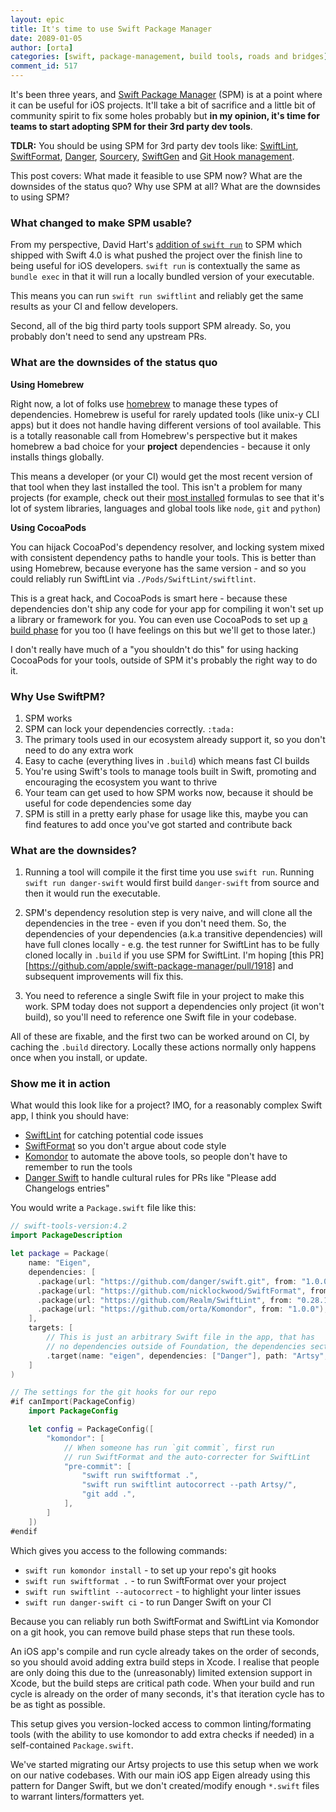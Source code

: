 ```yaml
---
layout: epic
title: It's time to use Swift Package Manager
date: 2089-01-05
author: [orta]
categories: [swift, package-management, build tools, roads and bridges]
comment_id: 517
---
```


It's been three years, and [Swift Package Manager][spm] (SPM) is at a point where it can be useful for iOS
projects. It'll take a bit of sacrifice and a little bit of community spirit to fix some holes probably but **in my
opinion, it's time for teams to start adopting SPM for their 3rd party dev tools**.

**TDLR:** You should be using SPM for 3rd party dev tools like: [SwiftLint][sl], [SwiftFormat][sf], [Danger][ds],
[Sourcery][srcy], [SwiftGen][sg] and [Git Hook management][kom].

This post covers: What made it feasible to use SPM now? What are the downsides of the status quo? Why use SPM at
all? What are the downsides to using SPM?

<!-- more -->

### What changed to make SPM usable?

From my perspective, David Hart's [addition of `swift run`][swift-run] to SPM which shipped with Swift 4.0 is what
pushed the project over the finish line to being useful for iOS developers. `swift run` is contextually the same as
`bundle exec` in that it will run a locally bundled version of your executable.

This means you can run `swift run swiftlint` and reliably get the same results as your CI and fellow developers.

Second, all of the big third party tools support SPM already. So, you probably don't need to send any upstream PRs.

### What are the downsides of the status quo

**Using Homebrew**

Right now, a lot of folks use [homebrew][hb] to manage these types of dependencies. Homebrew is useful for rarely
updated tools (like unix-y CLI apps) but it does not handle having different versions of tool available. This is a
totally reasonable call from Homebrew's perspective but it makes homebrew a bad choice for your **project**
dependencies - because it only installs things globally.

This means a developer (or your CI) would get the most recent version of that tool when they last installed the
tool. This isn't a problem for many projects (for example, check out their [most installed][brew-top90] formulas to
see that it's lot of system libraries, languages and global tools like `node`, `git` and `python`)

**Using CocoaPods**

You can hijack CocoaPod's dependency resolver, and locking system mixed with consistent dependency paths to handle
your tools. This is better than using Homebrew, because everyone has the same version - and so you could reliably
run SwiftLint via `./Pods/SwiftLint/swiftlint`.

This is a great hack, and CocoaPods is smart here - because these dependencies don't ship any code for your app for
compiling it won't set up a library or framework for you. You can even use CocoaPods to set up [a build
phase][script_phase] for you too (I have feelings on this but we'll get to those later.)

I don't really have much of a "you shouldn't do this" for using hacking CocoaPods for your tools, outside of SPM
it's probably the right way to do it.

### Why Use SwiftPM?

1. SPM works
1. SPM can lock your dependencies correctly. `:tada:`
1. The primary tools used in our ecosystem already support it, so you don't need to do any extra work
1. Easy to cache (everything lives in `.build`) which means fast CI builds
1. You're using Swift's tools to manage tools built in Swift, promoting and encouraging the ecosystem you want to
   thrive
1. Your team can get used to how SPM works now, because it should be useful for code dependencies some day
1. SPM is still in a pretty early phase for usage like this, maybe you can find features to add once you've got
   started and contribute back

### What are the downsides?

1. Running a tool will compile it the first time you use `swift run`. Running `swift run danger-swift` would first
   build `danger-swift` from source and then it would run the executable.

1. SPM's dependency resolution step is very naive, and will clone all the dependencies in the tree - even if you
   don't need them. So, the dependencies of your dependencies (a.k.a transitive dependencies) will have full clones
   locally - e.g. the test runner for SwiftLint has to be fully cloned locally in `.build` if you use SPM for
   SwiftLint. I'm hoping [this PR][https://github.com/apple/swift-package-manager/pull/1918] and subsequent
   improvements will fix this.

1. You need to reference a single Swift file in your project to make this work. SPM today does not support a
   dependencies only project (it won't build), so you'll need to reference one Swift file in your codebase.

All of these are fixable, and the first two can be worked around on CI, by caching the `.build` directory. Locally
these actions normally only happens once when you install, or update.

### Show me it in action

What would this look like for a project? IMO, for a reasonably complex Swift app, I think you should have:

- [SwiftLint][sl] for catching potential code issues
- [SwiftFormat][sf] so you don't argue about code style
- [Komondor][kom] to automate the above tools, so people don't have to remember to run the tools
- [Danger Swift][ds] to handle cultural rules for PRs like "Please add Changelogs entries"

You would write a `Package.swift` file like this:

```swift
// swift-tools-version:4.2
import PackageDescription

let package = Package(
    name: "Eigen",
    dependencies: [
      .package(url: "https://github.com/danger/swift.git", from: "1.0.0"),
      .package(url: "https://github.com/nicklockwood/SwiftFormat", from: "0.35.8"),
      .package(url: "https://github.com/Realm/SwiftLint", from: "0.28.1"),
      .package(url: "https://github.com/orta/Komondor", from: "1.0.0"),
    ],
    targets: [
        // This is just an arbitrary Swift file in the app, that has
        // no dependencies outside of Foundation, the dependencies section
        .target(name: "eigen", dependencies: ["Danger"], path: "Artsy", sources: ["Stringify.swift"]),
    ]
)

// The settings for the git hooks for our repo
#if canImport(PackageConfig)
    import PackageConfig

    let config = PackageConfig([
        "komondor": [
            // When someone has run `git commit`, first run
            // run SwiftFormat and the auto-correcter for SwiftLint
            "pre-commit": [
                "swift run swiftformat .",
                "swift run swiftlint autocorrect --path Artsy/",
                "git add .",
            ],
        ]
    ])
#endif
```

Which gives you access to the following commands:

- `swift run komondor install` - to set up your repo's git hooks
- `swift run swiftformat .` - to run SwiftFormat over your project
- `swift run swiftlint --autocorrect` - to highlight your linter issues
- `swift run danger-swift ci` - to run Danger Swift on your CI

Because you can reliably run both SwiftFormat and SwiftLint via Komondor on a git hook, you can remove build phase
steps that run these tools.

An iOS app's compile and run cycle already takes on the order of seconds, so you should avoid adding extra build
steps in Xcode. I realise that people are only doing this due to the (unreasonably) limited extension support in
Xcode, but the build steps are critical path code. When your build and run cycle is already on the order of many
seconds, it's that iteration cycle has to be as tight as possible.

This setup gives you version-locked access to common linting/formating tools (with the ability to use komondor to
add extra checks if needed) in a self-contained `Package.swift`.

We've started migrating our Artsy projects to use this setup when we work on our native codebases. With our main
iOS app Eigen already using this pattern for Danger Swift, but we don't created/modify enough `*.swift` files to
warrant linters/formatters yet.

[swift-run]: https://github.com/apple/swift-package-manager/pull/1187
[hb]: https://brew.sh
[brew-top90]: https://formulae.brew.sh/analytics/install/90d/
[script_phase]: https://guides.cocoapods.org/syntax/podfile.html#script_phase
[sf]: https://github.com/nicklockwood/SwiftFormat
[sl]: https://github.com/realm/SwiftLint
[ds]: https://danger.systems/swift/
[srcy]: https://github.com/krzysztofzablocki/Sourcery
[sg]: https://github.com/SwiftGen/SwiftGen/
[kom]: https://github.com/orta/Komondor
[spm]: https://swift.org/package-manager/
